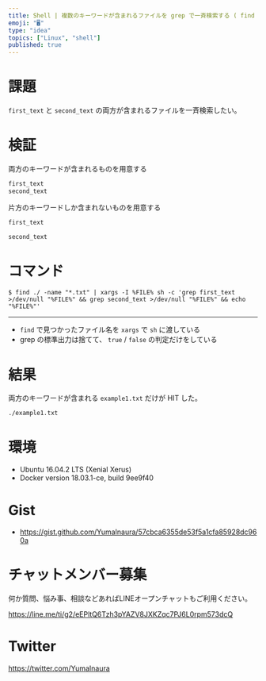 ```yaml
---
title: Shell | 複数のキーワードが含まれるファイルを grep で一斉検索する ( find + xargs + grep )
emoji: "🖥"
type: "idea"
topics: ["Linux", "shell"]
published: true
---
```


# 課題

`first_text` と `second_text` の両方が含まれるファイルを一斉検索したい。

# 検証

両方のキーワードが含まれるものを用意する

```example1.txt
first_text
second_text
```

片方のキーワードしか含まれないものを用意する


```example2.txt
first_text
```

```example3.txt
second_text
```

# コマンド

```
$ find ./ -name "*.txt" | xargs -I %FILE% sh -c 'grep first_text >/dev/null "%FILE%" && grep second_text >/dev/null "%FILE%" && echo "%FILE%"'
```

---

- `find` で見つかったファイル名を `xargs` で `sh` に渡している
- grep の標準出力は捨てて、 `true` / `false` の判定だけをしている

# 結果

両方のキーワードが含まれる `example1.txt` だけが HIT した。

```
./example1.txt
```

# 環境

- Ubuntu 16.04.2 LTS (Xenial Xerus)
- Docker version 18.03.1-ce, build 9ee9f40

# Gist

- https://gist.github.com/YumaInaura/57cbca6355de53f5a1cfa85928dc960a








<!-- Update From Qiita API -->

# チャットメンバー募集


何か質問、悩み事、相談などあればLINEオープンチャットもご利用ください。

https://line.me/ti/g2/eEPltQ6Tzh3pYAZV8JXKZqc7PJ6L0rpm573dcQ





# Twitter


https://twitter.com/YumaInaura


<!-- Update From Qiita API -->


